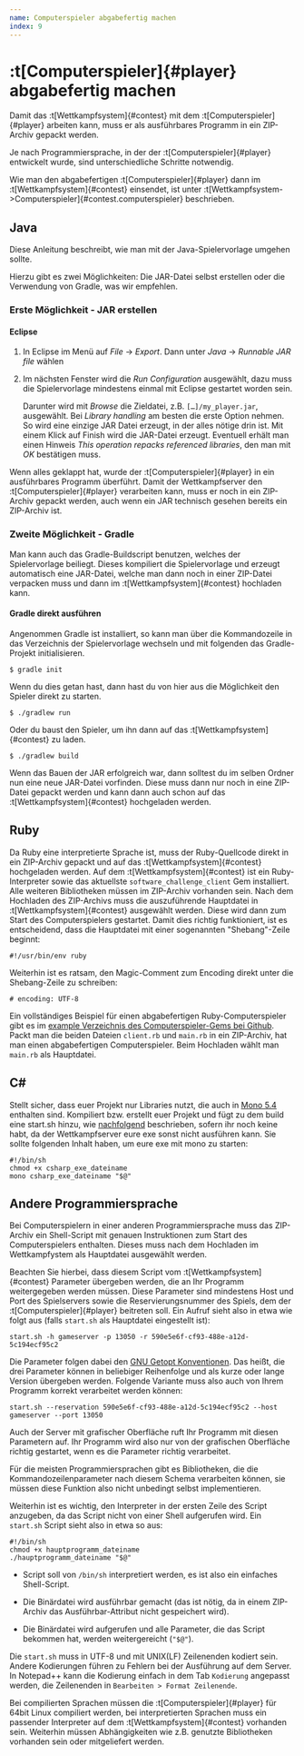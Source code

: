 ```yaml
---
name: Computerspieler abgabefertig machen
index: 9
---
```


# :t[Computerspieler]{#player} abgabefertig machen

Damit das :t[Wettkampfsystem]{#contest} mit dem :t[Computerspieler]{#player} arbeiten kann,
muss er als ausführbares Programm in ein ZIP-Archiv gepackt werden.

Je nach Programmiersprache, in der der :t[Computerspieler]{#player} entwickelt wurde,
sind unterschiedliche Schritte notwendig.

Wie man den abgabefertigen :t[Computerspieler]{#player} dann im :t[Wettkampfsystem]{#contest} einsendet,
ist unter :t[Wettkampfsystem->Computerspieler]{#contest.computerspieler} beschrieben.

## Java

Diese Anleitung beschreibt, wie man mit der Java-Spielervorlage umgehen sollte.

Hierzu gibt es zwei Möglichkeiten: 
Die JAR-Datei selbst erstellen oder die Verwendung von Gradle, was wir empfehlen.

### Erste Möglichkeit - JAR erstellen

#### Eclipse

1.  In Eclipse im Menü auf *File* → *Export*. Dann unter *Java* →
    *Runnable JAR file* wählen

2.  Im nächsten Fenster wird die *Run Configuration* ausgewählt, 
    dazu muss die Spielervorlage mindestens einmal mit Eclipse gestartet worden sein.

    Darunter wird mit *Browse* die Zieldatei, z.B.
    `[…​]/my_player.jar`, ausgewählt. Bei *Library handling* am besten
    die erste Option nehmen. So wird eine einzige JAR Datei erzeugt, in
    der alles nötige drin ist. Mit einem Klick auf Finish wird die
    JAR-Datei erzeugt. Eventuell erhält man einen Hinweis *This
    operation repacks referenced libraries*, den man mit *OK* bestätigen
    muss.

Wenn alles geklappt hat, wurde der :t[Computerspieler]{#player} in ein ausführbares
Programm überführt. Damit der Wettkampfserver den :t[Computerspieler]{#player} verarbeiten
kann, muss er noch in ein ZIP-Archiv gepackt werden, auch wenn ein JAR
technisch gesehen bereits ein ZIP-Archiv ist.

### Zweite Möglichkeit - Gradle

Man kann auch das Gradle-Buildscript benutzen, 
welches der Spielervorlage beiliegt.
Dieses kompiliert die Spielervorlage und erzeugt automatisch eine JAR-Datei,
welche man dann noch in einer ZIP-Datei verpacken muss
und dann im :t[Wettkampfsystem]{#contest} hochladen kann.

#### Gradle direkt ausführen

Angenommen Gradle ist installiert, 
so kann man über die Kommandozeile in das Verzeichnis der Spielervorlage wechseln 
und mit folgenden das Gradle-Projekt initialisieren.
```shell
$ gradle init
```
Wenn du dies getan hast, dann hast du von hier aus die Möglichkeit
den Spieler direkt zu starten.
```shell
$ ./gradlew run
```
Oder du baust den Spieler, um ihn dann auf das :t[Wettkampfsystem]{#contest} zu laden.
```shell
$ ./gradlew build
```
Wenn das Bauen der JAR erfolgreich war, 
dann solltest du im selben Ordner nun eine neue JAR-Datei vorfinden.
Diese muss dann nur noch in eine ZIP-Datei gepackt werden
und kann dann auch schon auf das :t[Wettkampfsystem]{#contest} hochgeladen werden.

## Ruby

Da Ruby eine interpretierte Sprache ist, muss der Ruby-Quellcode direkt
in ein ZIP-Archiv gepackt und auf das :t[Wettkampfsystem]{#contest} hochgeladen
werden. Auf dem :t[Wettkampfsystem]{#contest} ist ein Ruby-Interpreter sowie das
aktuellste `software_challenge_client` Gem installiert. Alle weiteren
Bibliotheken müssen im ZIP-Archiv vorhanden sein. Nach dem Hochladen des ZIP-Archivs muss die auszuführende Hauptdatei in :t[Wettkampfsystem]{#contest}
ausgewählt werden. Diese wird dann zum Start des Computerspielers
gestartet. Damit dies richtig funktioniert, ist es entscheidend, dass
die Hauptdatei mit einer sogenannten "Shebang"-Zeile beginnt:

    #!/usr/bin/env ruby

Weiterhin ist es ratsam, den Magic-Comment zum Encoding direkt unter die
Shebang-Zeile zu schreiben:

    # encoding: UTF-8

Ein vollständiges Beispiel für einen abgabefertigen Ruby-Computerspieler
gibt es im [example Verzeichnis des Computerspieler-Gems bei
Github](https://github.com/software-challenge/client-ruby/tree/main/example).
Packt man die beiden Dateien `client.rb` und `main.rb` in ein
ZIP-Archiv, hat man einen abgabefertigen Computerspieler. Beim Hochladen
wählt man `main.rb` als Hauptdatei.

## C#

Stellt sicher, dass euer Projekt nur Libraries nutzt, die auch in [Mono
5.4](#ausfuehrungsumgebungen) enthalten sind. Kompiliert bzw. erstellt
euer Projekt und fügt zu dem build eine start.sh hinzu, wie
[nachfolgend](#andere-sprache) beschrieben, sofern ihr noch keine habt,
da der Wettkampfserver eure exe sonst nicht ausführen kann. Sie sollte
folgenden Inhalt haben, um eure exe mit mono zu starten:

    #!/bin/sh
    chmod +x csharp_exe_dateiname
    mono csharp_exe_dateiname "$@"

## Andere Programmiersprache

Bei Computerspielern in einer anderen Programmiersprache muss das
ZIP-Archiv ein Shell-Script mit genauen Instruktionen zum Start des
Computerspielers enthalten. Dieses muss nach dem Hochladen im
Wettkampfystem als Hauptdatei ausgewählt werden.

Beachten Sie hierbei, dass diesem Script vom :t[Wettkampfsystem]{#contest} Parameter
übergeben werden, die an Ihr Programm weitergegeben werden müssen. Diese
Parameter sind mindestens Host und Port des Spielservers sowie die
Reservierungsnummer des Spiels, dem der :t[Computerspieler]{#player} beitreten soll.
Ein Aufruf sieht also in etwa wie folgt aus (falls `start.sh` als
Hauptdatei eingestellt ist):

    start.sh -h gameserver -p 13050 -r 590e5e6f-cf93-488e-a12d-5c194ecf95c2

Die Parameter folgen dabei den [GNU Getopt
Konventionen](https://www.gnu.org/software/libc/manual/html_node/Argument-Syntax.html#Argument-Syntax).
Das heißt, die drei Parameter können in beliebiger Reihenfolge und als
kurze oder lange Version übergeben werden. Folgende Variante muss also
auch von Ihrem Programm korrekt verarbeitet werden können:

    start.sh --reservation 590e5e6f-cf93-488e-a12d-5c194ecf95c2 --host gameserver --port 13050

Auch der Server mit grafischer Oberfläche ruft Ihr Programm mit diesen
Parametern auf. Ihr Programm wird also nur von der grafischen Oberfläche
richtig gestartet, wenn es die Parameter richtig verarbeitet.

Für die meisten Programmiersprachen gibt es Bibliotheken, die die
Kommandozeilenparameter nach diesem Schema verarbeiten können, sie
müssen diese Funktion also nicht unbedingt selbst implementieren.

Weiterhin ist es wichtig, den Interpreter in der ersten Zeile des Script
anzugeben, da das Script nicht von einer Shell aufgerufen wird. Ein
`start.sh` Script sieht also in etwa so aus:

    #!/bin/sh
    chmod +x hauptprogramm_dateiname
    ./hauptprogramm_dateiname "$@"

-   Script soll von `/bin/sh` interpretiert werden, es ist also ein
    einfaches Shell-Script.

-   Die Binärdatei wird ausführbar gemacht (das ist nötig, da in einem
    ZIP-Archiv das Ausführbar-Attribut nicht gespeichert wird).

-   Die Binärdatei wird aufgerufen und alle Parameter, die das Script
    bekommen hat, werden weitergereicht (`"$@"`).

Die `start.sh` muss in UTF-8 und mit UNIX(LF) Zeilenenden kodiert sein.
Andere Kodierungen führen zu Fehlern bei der Ausführung auf dem Server.
In Notepad++ kann die Kodierung einfach in dem Tab `Kodierung` angepasst
werden, die Zeilenenden in `Bearbeiten > Format Zeilenende`.

Bei compilierten Sprachen müssen die :t[Computerspieler]{#player} für 64bit Linux
compiliert werden, bei interpretierten Sprachen muss ein passender
Interpreter auf dem :t[Wettkampfsystem]{#contest} vorhanden sein. Weiterhin müssen
Abhängigkeiten wie z.B. genutzte Bibliotheken vorhanden sein oder
mitgeliefert werden.
